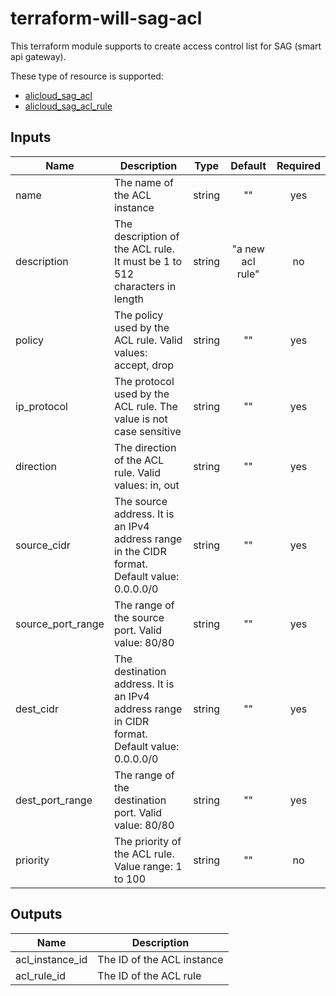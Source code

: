 # terraform-will-sag-acl
This terraform module supports to create access control list for SAG (smart api gateway).

These type of resource is supported:
- [alicloud_sag_acl](https://www.terraform.io/docs/providers/alicloud/r/sag_acl.html)
- [alicloud_sag_acl_rule](https://www.terraform.io/docs/providers/alicloud/r/sag_acl_rule.html)

## Inputs

| Name | Description | Type | Default | Required |
|------|-------------|:----:|:-----:|:-----:|
|name|The name of the ACL instance| string| "" | yes|
|description | The description of the ACL rule. It must be 1 to 512 characters in length|string|"a new acl rule"|no|
|policy | The policy used by the ACL rule. Valid values: accept, drop|string|""|yes|
|ip_protocol | The protocol used by the ACL rule. The value is not case sensitive|string|""|yes|
|direction | The direction of the ACL rule. Valid values: in, out|string|""|yes|
|source_cidr | The source address. It is an IPv4 address range in the CIDR format. Default value: 0.0.0.0/0|string|""|yes|
|source_port_range | The range of the source port. Valid value: 80/80|string|""|yes|
|dest_cidr | The destination address. It is an IPv4 address range in CIDR format. Default value: 0.0.0.0/0|string|""|yes|
|dest_port_range | The range of the destination port. Valid value: 80/80|string|""|yes|
|priority | The priority of the ACL rule. Value range: 1 to 100|string|""|no|

## Outputs

| Name | Description |
|------|-------------|
|acl_instance_id|The ID of the ACL instance |
|acl_rule_id|The ID of the ACL rule |